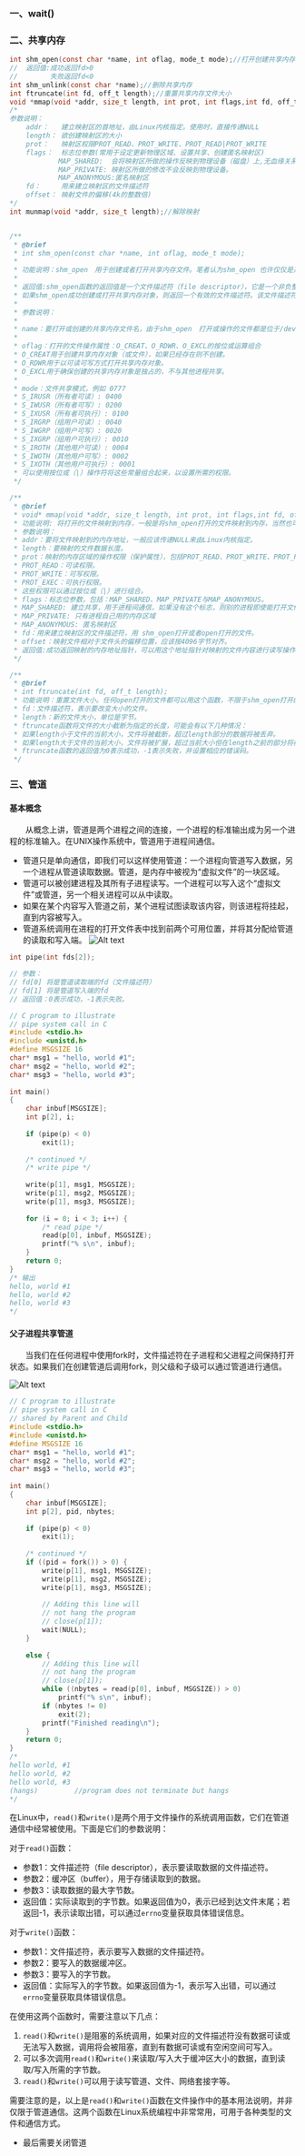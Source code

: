 ### 一、wait()
### 二、共享内存
```C
int shm_open(const char *name, int oflag, mode_t mode);//打开创建共享内存文件
//  返回值:成功返回fd>0
//        失败返回fd<0
int shm_unlink(const char *name);//删除共享内存
int ftruncate(int fd, off_t length);//重置共享内存文件大小
void *mmap(void *addr, size_t length, int prot, int flags,int fd, off_t offset);//地址映射
/*
参数说明：
    addr：   建立映射区的首地址，由Linux内核指定。使用时，直接传递NULL
    length： 欲创建映射区的大小
    prot：   映射区权限PROT_READ、PROT_WRITE、PROT_READ|PROT_WRITE
    flags：  标志位参数(常用于设定更新物理区域、设置共享、创建匿名映射区)
            MAP_SHARED:  会将映射区所做的操作反映到物理设备（磁盘）上,无血缘关系的进程通信
            MAP_PRIVATE: 映射区所做的修改不会反映到物理设备。
            MAP_ANONYMOUS:匿名映射区
    fd：     用来建立映射区的文件描述符
    offset： 映射文件的偏移(4k的整数倍)
*/
int munmap(void *addr, size_t length);//解除映射


/**
 * @brief 
 * int shm_open(const char *name, int oflag, mode_t mode);
 * 
 * 功能说明：shm_open　用于创建或者打开共享内存文件。笔者认为shm_open 也许仅仅是系统函数open的一个包装，不同之处就是shm_open操作的文件一定是位于tmpfs文件系统里的，常见的Linux发布版的tmpfs文件系统的存放目录就是/devm。
 * 
 * 返回值:shm_open函数的返回值是一个文件描述符（file descriptor），它是一个非负整数。文件描述符是用来标识打开文件或其他I/O资源的句柄。
 * 如果shm_open成功创建或打开共享内存对象，则返回一个有效的文件描述符。该文件描述符可以用于后续操作，比如读取、写入、映射到内存等。如果shm_open失败，则返回-1，并设置适当的错误代码，表示出现了错误。
 * 
 * 参数说明：
 * 
 * name：要打开或创建的共享内存文件名，由于shm_open　打开或操作的文件都是位于/devm目录的，因此name不能带路径，例如：ar/myshare 这样的名称是错误的，而 myshare 是正确的，因为 myshare 不带任何路径。如果你一定要在name添加路径，那么，请在/devm目录里创建一个目录，例如，如果你想创建一个  bill/myshare 的共享内存文件，那么请先在/devm目录里创建 bill这个子目录，由于不同厂家发布的linux系统的tmpfs的位置也许不是/devm，因此带路径的名称也许在别的环境下打开不成功。
 * 
 * oflag：打开的文件操作属性：O_CREAT、O_RDWR、O_EXCL的按位或运算组合
 * O_CREAT用于创建共享内存对象（或文件），如果已经存在则不创建。
 * O_RDWR用于以可读可写方式打开共享内存对象。
 * O_EXCL用于确保创建的共享内存对象是独占的，不与其他进程共享。
 * 
 * mode：文件共享模式，例如 0777
 * S_IRUSR（所有者可读）: 0400
 * S_IWUSR（所有者可写）: 0200
 * S_IXUSR（所有者可执行）: 0100
 * S_IRGRP（组用户可读）: 0040
 * S_IWGRP（组用户可写）: 0020
 * S_IXGRP（组用户可执行）: 0010
 * S_IROTH（其他用户可读）: 0004
 * S_IWOTH（其他用户可写）: 0002
 * S_IXOTH（其他用户可执行）: 0001
 * 可以使用按位或（|）操作符将这些常量组合起来，以设置所需的权限。
 */

/**
 * @brief 
 * void* mmap(void *addr, size_t length, int prot, int flags,int fd, off_t offset);
 * 功能说明: 将打开的文件映射到内存，一般是将shm_open打开的文件映射到内存，当然也可以将硬盘上的用open函数打开的文件映射到内存。这个函数只是将文件映射到内存中，使得我们用操作内存指针的方式来操作文件数据。
 * 参数说明：
 * addr：要将文件映射到的内存地址，一般应该传递NULL来由Linux内核指定。
 * length：要映射的文件数据长度。
 * prot：映射的内存区域的操作权限（保护属性），包括PROT_READ、PROT_WRITE、PROT_READ|PROT_WRITE
 * PROT_READ：可读权限。
 * PROT_WRITE：可写权限。
 * PROT_EXEC：可执行权限。
 * 这些权限可以通过按位或（|）进行组合。
 * flags：标志位参数，包括：MAP_SHARED、MAP_PRIVATE与MAP_ANONYMOUS。
 * MAP_SHARED: 建立共享，用于进程间通信，如果没有这个标志，则别的进程即使能打开文件，也看不到数据。
 * MAP_PRIVATE: 只有进程自己用的内存区域
 * MAP_ANONYMOUS: 匿名映射区
 * fd：用来建立映射区的文件描述符，用 shm_open打开或者open打开的文件。
 * offset：映射文件相对于文件头的偏移位置，应该按4096字节对齐。
 * 返回值:成功返回映射的内存地址指针，可以用这个地址指针对映射的文件内容进行读写操作，读写文件数据如同操作内存一样；如果 失败则返回NULL。
 */

/**
 * @brief 
 * int ftruncate(int fd, off_t length);
 * 功能说明：重置文件大小。任何open打开的文件都可以用这个函数，不限于shm_open打开的文件。
 * fd：文件描述符，表示要改变大小的文件。
 * length：新的文件大小，单位是字节。
 * ftruncate函数将文件的大小截断为指定的长度，可能会有以下几种情况：
 * 如果length小于文件的当前大小，文件将被截断，超过length部分的数据将被丢弃。
 * 如果length大于文件的当前大小，文件将被扩展，超过当前大小但在length之前的部分将被填充为零字节。
 * ftruncate函数的返回值为0表示成功，-1表示失败，并设置相应的错误码。
 */

```
### 三、管道
#### 基本概念
    从概念上讲，管道是两个进程之间的连接，一个进程的标准输出成为另一个进程的标准输入。在UNIX操作系统中，管道用于进程间通信。

* 管道只是单向通信，即我们可以这样使用管道：一个进程向管道写入数据，另一个进程从管道读取数据。管道，是内存中被视为“虚拟文件”的一块区域。
* 管道可以被创建进程及其所有子进程读写。一个进程可以写入这个“虚拟文件”或管道，另一个相关进程可以从中读取。
* 如果在某个内容写入管道之前，某个进程试图读取该内容，则该进程将挂起，直到内容被写入。
* 管道系统调用在进程的打开文件表中找到前两个可用位置，并将其分配给管道的读取和写入端。
![Alt text](img/1.png)
```C
int pipe(int fds[2]);

// 参数：
// fd[0] 将是管道读取端的fd（文件描述符）
// fd[1] 将是管道写入端的fd
// 返回值：0表示成功，-1表示失败。
```
```C
// C program to illustrate 
// pipe system call in C 
#include <stdio.h> 
#include <unistd.h> 
#define MSGSIZE 16 
char* msg1 = "hello, world #1"; 
char* msg2 = "hello, world #2"; 
char* msg3 = "hello, world #3"; 
  
int main() 
{ 
    char inbuf[MSGSIZE]; 
    int p[2], i; 
  
    if (pipe(p) < 0) 
        exit(1); 
  
    /* continued */
    /* write pipe */
  
    write(p[1], msg1, MSGSIZE); 
    write(p[1], msg2, MSGSIZE); 
    write(p[1], msg3, MSGSIZE); 
  
    for (i = 0; i < 3; i++) { 
        /* read pipe */
        read(p[0], inbuf, MSGSIZE); 
        printf("% s\n", inbuf); 
    } 
    return 0; 
} 
/* 输出
hello, world #1
hello, world #2
hello, world #3
*/
```

#### 父子进程共享管道
    当我们在任何进程中使用fork时，文件描述符在子进程和父进程之间保持打开状态。如果我们在创建管道后调用fork，则父级和子级可以通过管道进行通信。

![Alt text](img/2.png)
```C
// C program to illustrate 
// pipe system call in C 
// shared by Parent and Child 
#include <stdio.h> 
#include <unistd.h> 
#define MSGSIZE 16 
char* msg1 = "hello, world #1"; 
char* msg2 = "hello, world #2"; 
char* msg3 = "hello, world #3"; 
  
int main() 
{ 
    char inbuf[MSGSIZE]; 
    int p[2], pid, nbytes; 
  
    if (pipe(p) < 0) 
        exit(1); 
  
    /* continued */
    if ((pid = fork()) > 0) { 
        write(p[1], msg1, MSGSIZE); 
        write(p[1], msg2, MSGSIZE); 
        write(p[1], msg3, MSGSIZE); 
  
        // Adding this line will 
        // not hang the program 
        // close(p[1]); 
        wait(NULL); 
    } 
  
    else { 
        // Adding this line will 
        // not hang the program 
        // close(p[1]); 
        while ((nbytes = read(p[0], inbuf, MSGSIZE)) > 0) 
            printf("% s\n", inbuf); 
        if (nbytes != 0) 
            exit(2); 
        printf("Finished reading\n"); 
    } 
    return 0; 
} 
/*
hello world, #1
hello world, #2
hello world, #3
(hangs)         //program does not terminate but hangs
*/
```
在Linux中，`read()`和`write()`是两个用于文件操作的系统调用函数，它们在管道通信中经常被使用。下面是它们的参数说明：

对于`read()`函数：
- 参数1：文件描述符（file descriptor），表示要读取数据的文件描述符。
- 参数2：缓冲区（buffer），用于存储读取到的数据。
- 参数3：读取数据的最大字节数。
- 返回值：实际读取到的字节数。如果返回值为0，表示已经到达文件末尾；若返回-1，表示读取出错，可以通过`errno`变量获取具体错误信息。

对于`write()`函数：
- 参数1：文件描述符，表示要写入数据的文件描述符。
- 参数2：要写入的数据缓冲区。
- 参数3：要写入的字节数。
- 返回值：实际写入的字节数。如果返回值为-1，表示写入出错，可以通过`errno`变量获取具体错误信息。

在使用这两个函数时，需要注意以下几点：
1. `read()`和`write()`是阻塞的系统调用，如果对应的文件描述符没有数据可读或无法写入数据，调用将会被阻塞，直到有数据可读或有空闲空间可写入。
2. 可以多次调用`read()`和`write()`来读取/写入大于缓冲区大小的数据，直到读取/写入所需的字节数。
3. `read()`和`write()`可以用于读写管道、文件、网络套接字等。

需要注意的是，以上是`read()`和`write()`函数在文件操作中的基本用法说明，并非仅限于管道通信。这两个函数在Linux系统编程中非常常用，可用于各种类型的文件和通信方式。


* 最后需要关闭管道